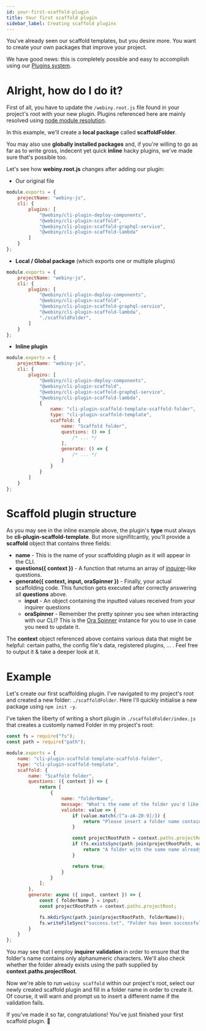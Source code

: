 ```yaml
---
id: your-first-scaffold-plugin
title: Your first scaffold plugin
sidebar_label: Creating scaffold plugins
---
```


You've already seen our scaffold templates, but you desire more. You want to create your own packages that improve your project.

We have good news: this is completely possible and easy to accomplish using our [Plugins system](/docs/deep-dive/plugins-crash-course).

# Alright, how do I do it?
First of all, you have to update the `/webiny.root.js` file found in your project's root with your new plugin. Plugins referenced here are mainly resolved using [node module resolution](https://nodejs.org/api/modules.html). 

In this example, we'll create a **local package** called **scaffoldFolder**.

You may also use **globally installed packages** and, if you're willing to go as far as to write gross, indecent yet quick **inline** hacky plugins, we've made sure that's possible too.

Let's see how **webiny.root.js** changes after adding our plugin:

- Our original file
```js
module.exports = {
    projectName: "webiny-js",
    cli: {
        plugins: [
            "@webiny/cli-plugin-deploy-components",
            "@webiny/cli-plugin-scaffold",
            "@webiny/cli-plugin-scaffold-graphql-service",
            "@webiny/cli-plugin-scaffold-lambda"
        ]
    }
};
```
- **Local / Global package** (which exports one or multiple plugins)
```js
module.exports = {
    projectName: "webiny-js",
    cli: {
        plugins: [
            "@webiny/cli-plugin-deploy-components",
            "@webiny/cli-plugin-scaffold",
            "@webiny/cli-plugin-scaffold-graphql-service",
            "@webiny/cli-plugin-scaffold-lambda",
            "./scaffoldFolder",
        ]
    }
};
```
- **Inline plugin**
```js
module.exports = {
    projectName: "webiny-js",
    cli: {
        plugins: [
            "@webiny/cli-plugin-deploy-components",
            "@webiny/cli-plugin-scaffold",
            "@webiny/cli-plugin-scaffold-graphql-service",
            "@webiny/cli-plugin-scaffold-lambda",
            {
                name: "cli-plugin-scaffold-template-scaffold-folder",
                type: "cli-plugin-scaffold-template",
                scaffold: {
                    name: "Scaffold folder",
                    questions: () => [
                        /* ... */
                    ],
                    generate: () => {
                        /* ... */
                    }
                }
            }
        ]
    }
};
```

# Scaffold plugin structure
As you may see in the inline example above, the plugin's **type** must always be **cli-plugin-scaffold-template**.
But more signifitcantly, you'll provide a **scaffold** object that contains three fields:
- **name** - This is the name of your scaffolding plugin as it will appear in the CLI.
- **questions({ context })** -  A function that returns an array of [inquirer](https://www.npmjs.com/package/inquirer)-like questions.
- **generate({ context, input, oraSpinner })** -  Finally, your actual scaffolding code. This function gets executed after correctly answering all **questions** above.
    - **input** - An object containing the inputted values received from your inquirer questions
    - **oraSpinner** - Remember the pretty spinner you see when interacting with our CLI? This is the [Ora Spinner](https://www.npmjs.com/package/ora) instance for you to use in case you need to update it.

The **context** object referenced above contains various data that might be helpful: certain paths, the config file's data, registered plugins, ... . Feel free to output it & take a deeper look at it.


# Example
Let's create our first scaffolding plugin. I've navigated to my project's root and created a new folder: `./scaffoldFolder`. Here I'll quickly initialise a new package using `npm init -y`.

I've taken the liberty of writing a short plugin in `./scaffoldFolder/index.js` that creates a customly named Folder in my project's root:

```js
const fs = require("fs");
const path = require("path");

module.exports = {
    name: "cli-plugin-scaffold-template-scaffold-folder",
    type: "cli-plugin-scaffold-template",
    scaffold: {
        name: "Scaffold folder",
        questions: ({ context }) => {
            return [
                {
                    name: "folderName",
                    message: "What's the name of the folder you'd like to create? ",
                    validate: value => {
                        if (value.match(/[^a-zA-Z0-9]/)) {
                            return "Please insert a folder name containing only alphanumeric characters";
                        }

                        const projectRootPath = context.paths.projectRoot;
                        if (fs.existsSync(path.join(projectRootPath, value))) {
                            return "A folder with the same name already exists in this path";
                        }

                        return true;
                    }
                }
            ];
        },
        generate: async ({ input, context }) => {
            const { folderName } = input;
            const projectRootPath = context.paths.projectRoot;

            fs.mkdirSync(path.join(projectRootPath, folderName));
            fs.writeFileSync("success.txt", "Folder has been successfully scaffolded!");
        }
    }
};
```

You may see that I employ **inquirer validation** in order to ensure that the folder's name contains only alphanumeric characters. We'll also check whether the folder already exists using the path supplied by **context.paths.projectRoot**.

Now we're able to run `webiny scaffold` within our project's root, select our newly created scaffold plugin and fill in a folder name in order to create it. Of course, it will warn and prompt us to insert a different name if the validation fails.

If you've made it so far, congratulations! You've just finished your first scaffold plugin. 🚀
